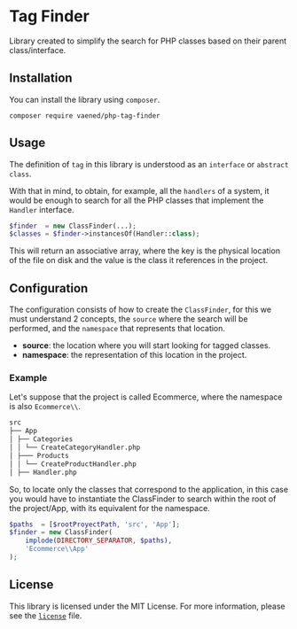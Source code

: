 # Tag Finder

Library created to simplify the search for PHP classes based on their parent class/interface.

## Installation

You can install the library using `composer`.

```shell 
composer require vaened/php-tag-finder
```

## Usage

The definition of `tag` in this library is understood as an `interface` or `abstract class`.

With that in mind, to obtain, for example, all the `handlers` of a system, it would be enough to search for all the PHP classes that
implement the `Handler` interface.

```php
$finder  = new ClassFinder(...);
$classes = $finder->instancesOf(Handler::class);
```

This will return an associative array, where the key is the physical location of the file on disk and the value is the class it references
in the project.

## Configuration

The configuration consists of how to create the `ClassFinder`, for this we must understand 2 concepts, the `source` where the search will be
performed, and the `namespace` that represents that location.

- **source**: the location where you will start looking for tagged classes.
- **namespace**: the representation of this location in the project.

### Example

Let's suppose that the project is called Ecommerce, where the namespace is also `Ecommerce\\`.

```md
src
├── App
│ ├── Categories
│ │ └── CreateCategoryHandler.php
│ ├─── Products
│ │ └── CreateProductHandler.php
│ ├── Handler.php
```

So, to locate only the classes that correspond to the application, in this case you would have to instantiate the ClassFinder to search
within the root of the project/App, with its equivalent for the namespace.

```php
$paths  = [$rootProyectPath, 'src', 'App'];
$finder = new ClassFinder(
    implode(DIRECTORY_SEPARATOR, $paths),
    'Ecommerce\\App'
);
```

## License

This library is licensed under the MIT License. For more information, please see the [`license`](./license) file.